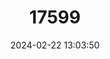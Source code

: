 ---
title: "17599"
category: "Corynorhinus mexicanus"
draft: false
date: 2024-02-22 13:03:50
languages:
  English: ["Mexican Big-eared Bat"]
---